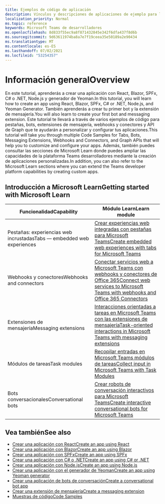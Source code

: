 ```yaml
---
title: Ejemplos de código de aplicación
description: Vínculos y descripciones de aplicaciones de ejemplo para la Microsoft Teams de desarrolladores
localization_priority: Normal
ms.topic: reference
keywords: Microsoft Teams de desarrolladores
ms.openlocfilehash: 8d833f55ec9a8f871432845e342f6dfa437f8d6b
ms.sourcegitcommit: 9d63611974ba8a7e7f19ceea35e50189a2e90434
ms.translationtype: MT
ms.contentlocale: es-ES
ms.lasthandoff: 07/02/2021
ms.locfileid: "53254357"
---
```

# <a name="overview"></a><span data-ttu-id="d755c-104">Información general</span><span class="sxs-lookup"><span data-stu-id="d755c-104">Overview</span></span>

<span data-ttu-id="d755c-105">En este tutorial, aprenderás a crear una aplicación con React, Blazor, SPFx, C# o .NET, Node.js y generador de Yeoman.</span><span class="sxs-lookup"><span data-stu-id="d755c-105">In this tutorial, you will learn how to create an app using React, Blazor, SPFx, C# or .NET, Node.js, and Yeoman Generator.</span></span> <span data-ttu-id="d755c-106">También aprenderás a crear tu primer bot y la extensión de mensajería.</span><span class="sxs-lookup"><span data-stu-id="d755c-106">You will also learn to create your first bot and messaging extension.</span></span> <span data-ttu-id="d755c-107">Este tutorial te llevará a través de varios ejemplos de código para pestañas, bots, extensiones de mensajería, webhooks y conectores y API de Graph que te ayudarán a personalizar y configurar tus aplicaciones.</span><span class="sxs-lookup"><span data-stu-id="d755c-107">This tutorial will take you through multiple Code Samples for Tabs, Bots, Messaging Extensions, Webhooks and Connectors, and Graph APIs that will help you to customize and configure your apps.</span></span> <span data-ttu-id="d755c-108">Además, también puedes consultar las secciones de Microsoft Learn donde puedes ampliar las capacidades de la plataforma Teams desarrolladores mediante la creación de aplicaciones personalizadas.</span><span class="sxs-lookup"><span data-stu-id="d755c-108">In addition, you can also refer to the Microsoft Learn sections where you can extend the Teams developer platform capabilities by creating custom apps.</span></span>  

## <a name="getting-started-with-microsoft-learn"></a><span data-ttu-id="d755c-109">Introducción a Microsoft Learn</span><span class="sxs-lookup"><span data-stu-id="d755c-109">Getting started with Microsoft Learn</span></span>

| <span data-ttu-id="d755c-110">**Funcionalidad**</span><span class="sxs-lookup"><span data-stu-id="d755c-110">**Capability**</span></span>| <span data-ttu-id="d755c-111">**Módulo Learn**</span><span class="sxs-lookup"><span data-stu-id="d755c-111">**Learn module**</span></span>|
|--------|-------------|
| <span data-ttu-id="d755c-112">Pestañas: experiencias web incrustadas</span><span class="sxs-lookup"><span data-stu-id="d755c-112">Tabs  — embedded web experiences</span></span>  |  [<span data-ttu-id="d755c-113">Crear experiencias web integradas con pestañas para Microsoft Teams</span><span class="sxs-lookup"><span data-stu-id="d755c-113">Create embedded web experiences with tabs for Microsoft Teams</span></span>](/learn/modules/embedded-web-experiences/) |
| <span data-ttu-id="d755c-114">Webhooks y conectores</span><span class="sxs-lookup"><span data-stu-id="d755c-114">Webhooks and connectors</span></span>  |  [<span data-ttu-id="d755c-115">Conectar servicios web a Microsoft Teams con webhooks y conectores de Office 365</span><span class="sxs-lookup"><span data-stu-id="d755c-115">Connect web services to Microsoft Teams with webhooks and Office 365 Connectors</span></span>](/learn/modules/msteams-webhooks-connectors/) |
|<span data-ttu-id="d755c-116">Extensiones de mensajería</span><span class="sxs-lookup"><span data-stu-id="d755c-116">Messaging extensions</span></span>  | [<span data-ttu-id="d755c-117">Interacciones orientadas a tareas en Microsoft Teams con las extensiones de mensajería</span><span class="sxs-lookup"><span data-stu-id="d755c-117">Task-oriented interactions in Microsoft Teams with messaging extensions</span></span>](/learn/modules/msteams-messaging-extensions/)  |
| <span data-ttu-id="d755c-118">Módulos de tareas</span><span class="sxs-lookup"><span data-stu-id="d755c-118">Task modules</span></span> |  [<span data-ttu-id="d755c-119">Recopilar entradas en Microsoft Teams módulos de tareas</span><span class="sxs-lookup"><span data-stu-id="d755c-119">Collect input in Microsoft Teams with Task Modules</span></span>](/learn/modules/msteams-task-modules/) |
| <span data-ttu-id="d755c-120">Bots conversacionales</span><span class="sxs-lookup"><span data-stu-id="d755c-120">Conversational bots</span></span>  | [<span data-ttu-id="d755c-121">Crear robots de conversación interactivos para Microsoft Teams</span><span class="sxs-lookup"><span data-stu-id="d755c-121">Create interactive conversational bots for Microsoft Teams</span></span>](/learn/modules/msteams-conversation-bots/)  |

## <a name="see-also"></a><span data-ttu-id="d755c-122">Vea también</span><span class="sxs-lookup"><span data-stu-id="d755c-122">See also</span></span>

* [<span data-ttu-id="d755c-123">Crear una aplicación con React</span><span class="sxs-lookup"><span data-stu-id="d755c-123">Create an app using React</span></span>](first-app-react.md)
* [<span data-ttu-id="d755c-124">Crear una aplicación con Blazor</span><span class="sxs-lookup"><span data-stu-id="d755c-124">Create an app using Blazor</span></span>](first-app-blazor.md)
* [<span data-ttu-id="d755c-125">Crear una aplicación con SPFx</span><span class="sxs-lookup"><span data-stu-id="d755c-125">Create an app using SPFx</span></span>](first-app-spfx.md)
* [<span data-ttu-id="d755c-126">Crear una aplicación con C# o .NET</span><span class="sxs-lookup"><span data-stu-id="d755c-126">Create an app using C# or .NET</span></span>](get-started-dotnet-app-studio.md)
* [<span data-ttu-id="d755c-127">Crear una aplicación con Node.js</span><span class="sxs-lookup"><span data-stu-id="d755c-127">Create an app using Node.js</span></span>](get-started-nodejs-app-studio.md)
* [<span data-ttu-id="d755c-128">Crear una aplicación con el generador de Yeoman</span><span class="sxs-lookup"><span data-stu-id="d755c-128">Create an app using Yeoman generator</span></span>](get-started-yeoman.md)
* [<span data-ttu-id="d755c-129">Crear una aplicación de bots de conversación</span><span class="sxs-lookup"><span data-stu-id="d755c-129">Create a conversational bot app</span></span>](first-app-bot.md)
* [<span data-ttu-id="d755c-130">Crear una extensión de mensajería</span><span class="sxs-lookup"><span data-stu-id="d755c-130">Create a messaging extension</span></span>](first-message-extension.md)
* [<span data-ttu-id="d755c-131">Muestras de código</span><span class="sxs-lookup"><span data-stu-id="d755c-131">Code Samples</span></span>](https://github.com/OfficeDev/Microsoft-Teams-Samples)